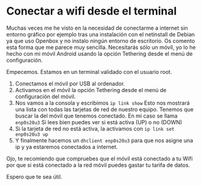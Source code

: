 # Conectar a wifi desde el terminal

Muchas veces me he visto en la necesidad de conectarme a internet sin entorno gráfico por ejemplo tras  una instalación con el netinstall de Debian ya que uso Openbox y no instalo ningún entorno de escritorio. Os comento esta forma que me parece muy sencilla.
Necesitarás sólo un móvil, yo lo he hecho con mi móvil Android usando la opción Tethering desde el menú de configuración.

Empecemos.
Estamos en un terminal validado con el usuario root.

1. Conectamos el móvil por USB al ordenador.
2. Activamos en el móvil la opción Tethering desde el menú de configuración del móvil.
3. Nos vamos a la consola y escribimos `ip link show` Esto nos mostrará una lista con todas las tarjetas de red de nuestro equipo. Tenemos que buscar la del móvil que tenemos conectado. En mi caso se llama `enp0s20u3` Si lees bien puedes ver si está activa (UP) o no (DOWN)
2. Si la tarjeta de red no está activa, la activamos con `ip link set enp0s20u3 up`
3. Y finalmente hacemos un `dhclient enp0s20u3` para que nos asigne una ip y ya estaremos conectados a internet.

Ojo, te recomiendo que compruebes que el móvil está conectado a tu Wifi por que si está conectado a la red móvil puedes gastar tu tarifa de datos.

Espero que te sea útil.